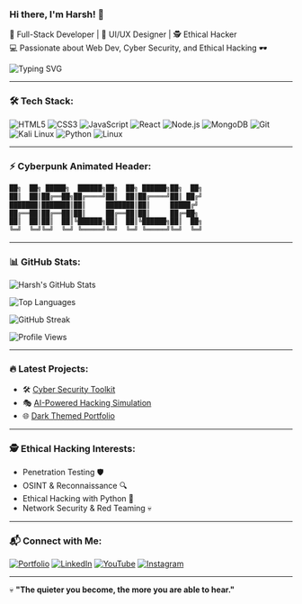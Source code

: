### Hi there, I'm Harsh! 👋

🚀 Full-Stack Developer | 🎨 UI/UX Designer | 🕵️ Ethical Hacker  
💻 Passionate about Web Dev, Cyber Security, and Ethical Hacking 🕶️

![Typing SVG](https://readme-typing-svg.herokuapp.com?color=%23F70000&size=22&center=true&vCenter=true&width=500&lines=Full-Stack+Developer;Cyber+Security+Enthusiast;Always+Learning+New+Things!)

---

### 🛠 Tech Stack:

![HTML5](https://img.shields.io/badge/-HTML5-E34F26?style=flat-square&logo=html5&logoColor=white)
![CSS3](https://img.shields.io/badge/-CSS3-1572B6?style=flat-square&logo=css3)
![JavaScript](https://img.shields.io/badge/-JavaScript-F7DF1E?style=flat-square&logo=javascript&logoColor=black)
![React](https://img.shields.io/badge/-React-61DAFB?style=flat-square&logo=react&logoColor=black)
![Node.js](https://img.shields.io/badge/-Node.js-339933?style=flat-square&logo=node.js&logoColor=white)
![MongoDB](https://img.shields.io/badge/-MongoDB-47A248?style=flat-square&logo=mongodb&logoColor=white)
![Git](https://img.shields.io/badge/-Git-F05032?style=flat-square&logo=git&logoColor=white)
![Kali Linux](https://img.shields.io/badge/-Kali_Linux-557C94?style=flat-square&logo=kali-linux&logoColor=white)
![Python](https://img.shields.io/badge/-Python-3776AB?style=flat-square&logo=python&logoColor=white)
![Linux](https://img.shields.io/badge/-Linux-FCC624?style=flat-square&logo=linux&logoColor=black)

---

### ⚡ Cyberpunk Animated Header:

```bash
██╗  ██╗ █████╗  ██████╗██╗  ██╗ ██████╗██╗  ██╗
██║  ██║██╔══██╗██╔════╝██║  ██║██╔════╝██║ ██╔╝
███████║███████║██║     ███████║██║     █████╔╝ 
██╔══██║██╔══██║██║     ██╔══██║██║     ██╔═██╗ 
██║  ██║██║  ██║╚██████╗██║  ██║╚██████╗██║  ██╗
╚═╝  ╚═╝╚═╝  ╚═╝ ╚═════╝╚═╝  ╚═╝ ╚═════╝╚═╝  ╚═╝
```

---

### 📊 GitHub Stats:

![Harsh's GitHub Stats](https://github-readme-stats.vercel.app/api?username=yourusername&show_icons=true&theme=radical)

![Top Languages](https://github-readme-stats.vercel.app/api/top-langs/?username=yourusername&layout=compact&theme=radical)

![GitHub Streak](https://github-readme-streak-stats.herokuapp.com/?user=yourusername&theme=dark)

![Profile Views](https://komarev.com/ghpvc/?username=yourusername&color=red)

---

### 🔥 Latest Projects:

- 🛠️ [Cyber Security Toolkit](https://github.com/yourusername/cyber-security-toolkit)
- 🎭 [AI-Powered Hacking Simulation](https://github.com/yourusername/ai-hacking-sim)
- 🌐 [Dark Themed Portfolio](https://yourwebsite.com)

---

### 🕵️ Ethical Hacking Interests:

- Penetration Testing 🛡️
- OSINT & Reconnaissance 🔍
- Ethical Hacking with Python 🐍
- Network Security & Red Teaming 💀

---

### 📬 Connect with Me:

[![Portfolio](https://img.shields.io/badge/-Portfolio-000?style=flat-square&logo=vercel&logoColor=white)](https://aslicecode.com)
[![LinkedIn](https://img.shields.io/badge/-LinkedIn-blue?style=flat-square&logo=linkedin&logoColor=white)](https://linkedin.com/in/yourusername)
[![YouTube](https://img.shields.io/badge/-YouTube-FF0000?style=flat-square&logo=youtube&logoColor=white)](https://youtube.com/c/yourchannel)
[![Instagram](https://img.shields.io/badge/-Instagram-E4405F?style=flat-square&logo=instagram&logoColor=white)](https://instagram.com/yourusername)

---

💀 **"The quieter you become, the more you are able to hear."**
